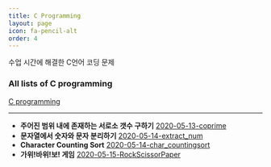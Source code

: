 ```yaml
---
title: C Programming
layout: page
icon: fa-pencil-alt
order: 4
---
```


수업 시간에 해결한 C언어 코딩 문제  

### All lists of C programming  
   [C programming](https://github.com/Gina-IT/C-programming)

----------

- **주어진 범위 내에 존재하는 서로소 갯수 구하기**     [2020-05-13-coprime](https://github.com/Gina-IT/C-programming/blob/master/2020-05-13-coprime/README.md)  
- **문자열에서 숫자와 문자 분리하기**   [2020-05-14-extract_num](https://github.com/Gina-IT/C-programming/blob/master/2020-05-14-extract_num/README.md)   
- **Character Counting Sort**     [2020-05-14-char_countingsort](https://github.com/Gina-IT/C-programming/blob/master/2020-05-14-char_countingsort/README.md)  
- **가위!바위!보! 게임**     [2020-05-15-RockScissorPaper](https://github.com/Gina-IT/C-programming/blob/master/2020-05-15-RockScissorPaper/README.md)  


